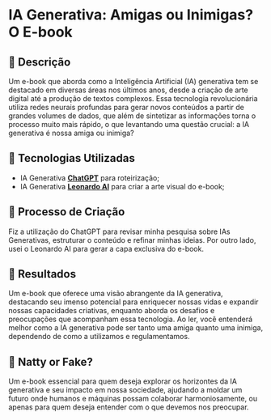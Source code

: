 # IA Generativa: Amigas ou Inimigas? O E-book

## 📒 Descrição
Um e-book que aborda como a Inteligência Artificial (IA) generativa tem se destacado em diversas áreas nos últimos anos, desde a criação de arte digital até a produção de textos complexos. Essa tecnologia revolucionária utiliza redes neurais profundas para gerar novos conteúdos a partir de grandes volumes de dados, que além de sintetizar as informações torna o processo muito mais rápido, o que levantando uma questão crucial: a IA generativa é nossa amiga ou inimiga?

## 🤖 Tecnologias Utilizadas
- IA Generativa **[ChatGPT](https://chat.openai.com)** para roteirização;
- IA Generativa **[Leonardo AI](https://leonardo.ai)** para criar a arte visual do e-book;

## 🧐 Processo de Criação
Fiz a utilização do ChatGPT para revisar minha pesquisa sobre IAs Generativas, estruturar o conteúdo e refinar minhas ideias. Por outro lado, usei o Leonardo AI para gerar a capa exclusiva do e-book.

## 🚀 Resultados
Um e-book que oferece uma visão abrangente da IA generativa, destacando seu imenso potencial para enriquecer nossas vidas e expandir nossas capacidades criativas, enquanto aborda os desafios e preocupações que acompanham essa tecnologia. Ao ler, você entenderá melhor como a IA generativa pode ser tanto uma amiga quanto uma inimiga, dependendo de como a utilizamos e regulamentamos.

## 💭 Natty or Fake?
Um e-book essencial para quem deseja explorar os horizontes da IA generativa e seu impacto em nossa sociedade, ajudando a moldar um futuro onde humanos e máquinas possam colaborar harmoniosamente, ou apenas para quem deseja entender com o que devemos nos preocupar.

